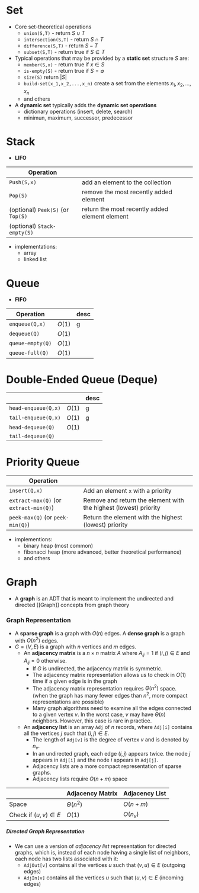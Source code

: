 # Set

- Core set-theoretical operations
	- `union(S,T)` - return $S\cup T$
	- `intersection(S,T)` - return $S\cap T$
	- `difference(S,T)` - return $S-T$
	- `subset(S,T)` - return true if $S\subseteq T$
- Typical operations that may be provided by a **static set** structure $S$ are: 
	- `member(S,x)` - return true if $x\in S$
	- `is-empty(S)` - return true if $S=\emptyset$
	- `size(S)` return $|S|$
	- `build-set(x_1,x_2,...,x_n)` create a set from the elements $x_1,x_2,...,x_n$
	- and others
- A **dynamic set** typically adds the **dynamic set operations**
	- dictionary operations (insert, delete, search)
	- minimun, maximum, successor, predecessor

# Stack

- **LIFO**

| Operation                         |                                                |
| --------------------------------- | ---------------------------------------------- |
| `Push(S,x)`                       | add an element to the collection               |
| `Pop(S)`                          | remove the most recently added element         |
| (optional) `Peek(S)` (or `Top(S)` | return the most recently added element element |
| (optional) `Stack-empty(S)`       |                                                |

- implementations:
	- array
	- linked list

# Queue

- **FIFO**

| Operation        |        | desc |
| ---------------- | ------ | ---- |
| `enqueue(Q,x)`   | $O(1)$ | g    |
| `dequeue(Q)`     | $O(1)$ |      |
| `queue-empty(Q)` | $O(1)$ |      |
| `queue-full(Q)`  | $O(1)$ |      |

# Double-Ended Queue (Deque)


|                     |        | desc |
| ------------------- | ------ | ---- |
| `head-enqueue(Q,x)` | $O(1)$ | g    |
| `tail-enqueue(Q,x)` | $O(1)$ | g    |
| `head-dequeue(Q)`   | $O(1)$ |      |
| `tail-dequeue(Q)`   |        |      |

# Priority Queue

| Operation |           |
| --------- | --------- |
| `insert(Q,x)` | Add an element `x` with a priority |
| `extract-max(Q)` (or `extract-min(Q)`) | Remove and return the element with the highest (lowest) priority |
| `peek-max(Q)` (or `peek-min(Q)`) | Return the element with the highest (lowest) priority |


- implementions: 
	- binary heap (most common)
	- fibonacci heap (more advanced, better theoretical performance)
	- and others


# Graph

- A **graph** is an ADT that is meant to implement the undirected and directed [[Graph]] concepts from graph theory

### Graph Representation

- A **sparse graph** is a graph with $O(n)$ edges. A **dense graph** is a graph with $O(n^2)$ edges.
- $G=(V,E)$ is a graph with $n$ vertices and $m$ edges.
	- An **adjacency matrix** is a $n\times n$ matrix $A$ where $A_{ij}=1$ if $(i,j)\in{E}$ and $A_{ij}=0$ otherwise.
		- If $G$ is undirected, the adjacency matrix is symmetric.
		- The adjacency matrix representation allows us to check in $O(1)$ time if a given edge is in the graph
		- The adjacency matrix representation requires $\Theta(n^2)$ space. (when the graph has many fewer edges than $n^2$, more compact representations are possible)
		- Many graph algorithms need to examine all the edges connected to a given vertex $v$. In the worst case, $v$ may have $\Theta(n)$ neighbors. However, this case is rare in practice.
	- An **adjacency list** is an array `Adj` of $n$ records, where `Adj[i]` contains all the vertices $j$ such that $(i,j)\in{E}$. 
		- The length of `Adj[v]` is the degree of vertex $v$ and is denoted by $n_v$. 
		- In an undirected graph, each edge $(i,j)$ appears twice. the node $j$ appears in `Adj[i]` and the node $i$ appears in `Adj[j]`.
		- Adjacency lists are a more compact representation of sparse graphs.
		- Adjacency lists require $O(n+m)$ space


|                        | Adjacency Matrix | Adjacency List |
| ---------------------- | ---------------- | -------------- |
| Space                  | $\Theta(n^2)$    | $O(n+m)$       |
| Check if $(u,v)\in{E}$ | $O(1)$           | $O(n_v)$       |
##### Directed Graph Representation

- We can use a version of _adjacency list_ representation for directed graphs, which is, instead of each node having a single list of neighbors, each node has two lists associated with it:  
	- `AdjOut[v]` contains all the vertices $u$ such that $(v,u)\in{E}$ (outgoing edges)
	- `AdjIn[v]` contains all the vertices $u$ such that $(u,v)\in{E}$ (incoming edges)

